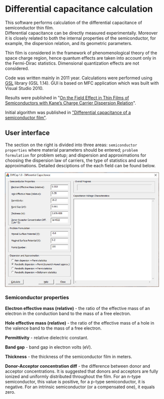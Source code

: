 # Differential capacitance calculation

This software performs calculation of the differential capacitance of semiconductor thin film.  
Differential capacitance can be directly measured experimentally. Moreover it is closely related to both the internal properties of the semiconductor,
for example, the dispersion relation, and its geometric parameters. 

Thin film is considered in the framework of phenomenological theory of the space charge region, hence quantum effects are taken into account only in the Fermi-Dirac statistics. Dimensional quantization effects are not considered. 

Code was written mainly in 2011 year. Calculations were performed using [GSL](https://www.gnu.org/software/gsl/) library (GSL 1.14). GUI is based on MFC application which was built with Visual Studio 2010.  

Results were published in "[On the Field Effect in Thin Films of Semiconductors
with Kane’s Charge Carrier Dispersion Relation](https://link.springer.com/article/10.1134/S1063782614030117)". 

Initial algorithm was published in ["Differential capacitance of a semiconductor film"](https://link.springer.com/article/10.1134/S106378261010009X).

## User interface

The section on the right is divided into three areas: `semiconductor properties` where material parameters should be entered; `problem formulation` for problem setup;   and dispersion and approximations for choosing the dispersion law of carriers, the type of statistics and used approximations. Detailed desciptions of the each field can be found below.

<p align="center">
  <img src="gui_2.jpg" />
</p>

### Semiconductor properties

**Electron effective mass (relative)** - the ratio of the effective mass of an electron in the conduction band to the mass of a free electron.

**Hole effective mass (relative)** - the ratio of the effective mass of a hole in the valence band to the mass of a free electron.

**Permittivity** - relative dielectric constant.

**Band gap** - band gap in electron volts (eV).

**Thickness** - the thickness of the semiconductor film in meters.

**Donor-Acceptor concentration diff** - the difference between donor and acceptor concentrations. It is suggested that donors and acceptors are fully ionized and uniformly distributed throughout the film. For an n-type semiconductor, this value is positive,  for a p-type semiconductor, it is negative. For an intrinsic semiconductor (or a compensated one), it equals zero. 

